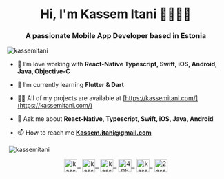 <h1 align="center">Hi, I'm Kassem Itani 👋👨🏻‍💻</h1>
<h3 align="center">A passionate Mobile App Developer based in Estonia</h3>

<p align="left"> <img src="https://komarev.com/ghpvc/?username=kassemitani" alt="kassemitani" /> </p>

- 🔭 I’m love working with **React-Native Typescript, Swift, iOS, Android, Java, Objective-C**

- 🌱 I’m currently learning **Flutter & Dart**

- 👨‍💻 All of my projects are available at [https://kassemitani.com/](https://kassemitani.com/)

- 💬 Ask me about **React-Native, Typescript, Swift, iOS, Java, Android**

- 📫 How to reach me **Kassem.itani@gmail.com**



<p>&nbsp;<img align="center" src="https://github-readme-stats.vercel.app/api?username=kassemitani&show_icons=true" alt="kassemitani" /></p>

<p align="center">
<a href="https://dev.to/kassemitani" target="blank"><img align="center" src="https://cdn.jsdelivr.net/npm/simple-icons@3.0.1/icons/dev-dot-to.svg" alt="kassemitani" height="30" width="30" />&nbsp;&nbsp;</a>
<a href="https://twitter.com/kassemitani" target="blank"><img align="center" src="https://cdn.jsdelivr.net/npm/simple-icons@3.0.1/icons/twitter.svg" alt="kassemitani" height="30" width="30" />&nbsp;&nbsp;</a>
<a href="https://linkedin.com/in/kassemitani" target="blank"><img align="center" src="https://cdn.jsdelivr.net/npm/simple-icons@3.0.1/icons/linkedin.svg" alt="kassemitani" height="30" width="30" />&nbsp;&nbsp;</a>
<a href="https://stackoverflow.com/users/4066068" target="blank"><img align="center" src="https://cdn.jsdelivr.net/npm/simple-icons@3.0.1/icons/stackoverflow.svg" alt="4066068" height="30" width="30" />&nbsp;&nbsp;</a>
<a href="https://fb.com/kassemitani" target="blank"><img align="center" src="https://cdn.jsdelivr.net/npm/simple-icons@3.0.1/icons/facebook.svg" alt="kassemitani" height="30" width="30" />&nbsp;&nbsp;</a>
<a href="https://instagram.com/2assem" target="blank"><img align="center" src="https://cdn.jsdelivr.net/npm/simple-icons@3.0.1/icons/instagram.svg" alt="2assem" height="30" width="30" /></a>
</p>

<!--
**kassemitani/kassemitani** is a ✨ _special_ ✨ repository because its `README.md` (this file) appears on your GitHub profile.

Here are some ideas to get you started:

- 🔭 I’m currently working on ...
- 🌱 I’m currently learning ...
- 👯 I’m looking to collaborate on ...
- 🤔 I’m looking for help with ...
- 💬 Ask me about ...
- 📫 How to reach me: ...
- 😄 Pronouns: ...
- ⚡ Fun fact: ...
-->
